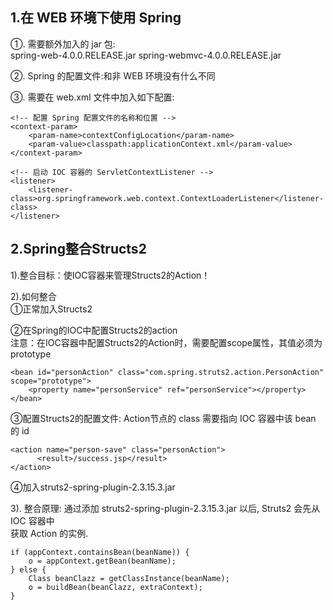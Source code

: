 1.在 WEB 环境下使用 Spring
--------------------

①. 需要额外加入的 jar 包:  
spring-web-4.0.0.RELEASE.jar
spring-webmvc-4.0.0.RELEASE.jar

②. Spring 的配置文件:和非 WEB 环境没有什么不同

③. 需要在 web.xml 文件中加入如下配置:  

    <!-- 配置 Spring 配置文件的名称和位置 -->  
    <context-param>  
        <param-name>contextConfigLocation</param-name>
        <param-value>classpath:applicationContext.xml</param-value>  
    </context-param>  
    
    <!-- 启动 IOC 容器的 ServletContextListener -->  
    <listener>  
        <listener-class>org.springframework.web.context.ContextLoaderListener</listener-class>  
    </listener>  

2.Spring整合Structs2
------------------

1).整合目标：使IOC容器来管理Structs2的Action！

2).如何整合  
①正常加入Structs2  

②在Spring的IOC中配置Structs2的action  
注意：在IOC容器中配置Structs2的Action时，需要配置scope属性，其值必须为prototype  

    <bean id="personAction" class="com.spring.struts2.action.PersonAction"  
    scope="prototype">  
        <property name="personService" ref="personService"></property>  
    </bean>  

③配置Structs2的配置文件: Action节点的 class 需要指向 IOC 容器中该 bean 的 id  

    <action name="person-save" class="personAction">  
          <result>/success.jsp</result>  
    </action>  

④加入struts2-spring-plugin-2.3.15.3.jar  

3). 整合原理: 通过添加 struts2-spring-plugin-2.3.15.3.jar 以后, Struts2 会先从 IOC 容器中  
获取 Action 的实例.  

    if (appContext.containsBean(beanName)) {  
        o = appContext.getBean(beanName);  
    } else {  
        Class beanClazz = getClassInstance(beanName);  
        o = buildBean(beanClazz, extraContext);  
    }  

